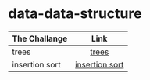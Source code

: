 # data-data-structure
| The Challange     |           Link            |
| ---------- | :-----------------------: |
| trees| [trees](./trees/readme.md) |
|insertion sort| [insertion sort](./isertionSort/readme.md)|
